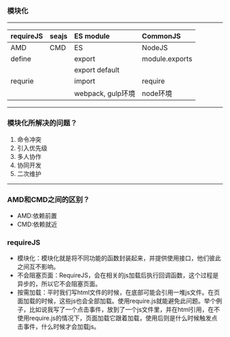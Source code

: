 ### 模块化
---
|requireJS   |seajs  |ES module          |CommonJS
|:---        |:---   |:---               |:---
|AMD         |CMD    |ES                 |NodeJS
|define      |       |export             |module.exports
|            |       |export default     |
|requrie     |       |import             |require
|            |       |webpack, gulp环境  |node环境
---

### 模块化所解决的问题？
1. 命令冲突
2. 引入优先级
3. 多人协作
4. 协同开发
5. 二次维护

---
### AMD和CMD之间的区别？
* AMD:依赖前置
* CMD:依赖就近
### requireJS
* 模块化：模块化就是将不同功能的函数封装起来，并提供使用接口，他们彼此之间互不影响。
* 不会阻塞页面：RequireJS，会在相关的js加载后执行回调函数，这个过程是异步的，所以它不会阻塞页面。
* 按需加载：平时我们写html文件的时候，在底部可能会引用一堆js文件。在页面加载的时候，这些js也会全部加载。使用require.js就能避免此问题。举个例子，比如说我写了一个点击事件，放到了一个js文件里，并在html引用，在不使用require.js的情况下，页面加载它跟着加载，使用后则是什么时候触发点击事件，什么时候才会加载js。
